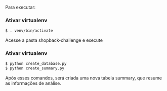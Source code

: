 Para executar:

### Ativar virtualenv
```bash
$ . venv/bin/activate
```

Acesse a pasta shopback-challenge e execute
### Ativar virtualenv
```bash
$ python create_database.py
$ python create_summary.py
```
Após esses comandos, será criada uma nova tabela summary, que resume as informações de análise.
